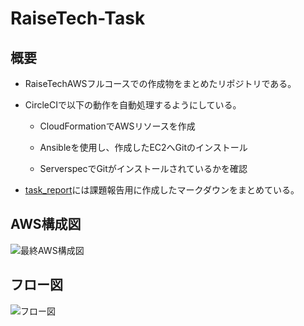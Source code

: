 # RaiseTech-Task

## 概要

- RaiseTechAWSフルコースでの作成物をまとめたリポジトリである。

- CircleCIで以下の動作を自動処理するようにしている。
　
  - CloudFormationでAWSリソースを作成
　　
  - Ansibleを使用し、作成したEC2へGitのインストール
  
  - ServerspecでGitがインストールされているかを確認

- [task_report](https://github.com/Ekyo30/RaiseTech-Task/tree/main/task_report)には課題報告用に作成したマークダウンをまとめている。

## AWS構成図
![最終AWS構成図](https://user-images.githubusercontent.com/111736198/235822953-8101f1da-4799-4602-aebc-b7ef82ca7664.png)

## フロー図

![フロー図](https://user-images.githubusercontent.com/111736198/235823024-921a2d32-69ed-4b02-a518-2c197f82bf44.png)
